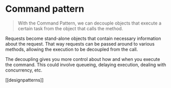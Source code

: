 # Command pattern

>With the Command Pattern, we can decouple objects that execute a certain task from the object that calls the method.

Requests become stand-alone objects that contain necessary information about the request. That way requests can be passed around to various methods, allowing the execution to be decoupled from the call.

The decoupling gives you more control about how and when you execute the command. This could involve queueing, delaying execution, dealing with concurrency, etc.

[[designpatterns]]